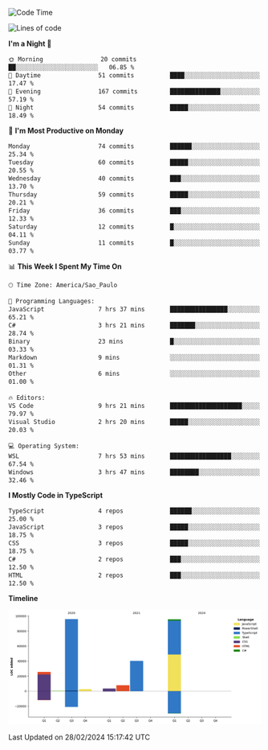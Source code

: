 <!--START_SECTION:waka-->
![Code Time](http://img.shields.io/badge/Code%20Time-2%2C323%20hrs%2033%20mins-blue)

![Lines of code](https://img.shields.io/badge/From%20Hello%20World%20I%27ve%20Written-270.2%20thousand%20lines%20of%20code-blue)

**I'm a Night 🦉** 

```text
🌞 Morning                20 commits          ██░░░░░░░░░░░░░░░░░░░░░░░   06.85 % 
🌆 Daytime                51 commits          ████░░░░░░░░░░░░░░░░░░░░░   17.47 % 
🌃 Evening                167 commits         ██████████████░░░░░░░░░░░   57.19 % 
🌙 Night                  54 commits          █████░░░░░░░░░░░░░░░░░░░░   18.49 % 
```
📅 **I'm Most Productive on Monday** 

```text
Monday                   74 commits          ██████░░░░░░░░░░░░░░░░░░░   25.34 % 
Tuesday                  60 commits          █████░░░░░░░░░░░░░░░░░░░░   20.55 % 
Wednesday                40 commits          ███░░░░░░░░░░░░░░░░░░░░░░   13.70 % 
Thursday                 59 commits          █████░░░░░░░░░░░░░░░░░░░░   20.21 % 
Friday                   36 commits          ███░░░░░░░░░░░░░░░░░░░░░░   12.33 % 
Saturday                 12 commits          █░░░░░░░░░░░░░░░░░░░░░░░░   04.11 % 
Sunday                   11 commits          █░░░░░░░░░░░░░░░░░░░░░░░░   03.77 % 
```


📊 **This Week I Spent My Time On** 

```text
🕑︎ Time Zone: America/Sao_Paulo

💬 Programming Languages: 
JavaScript               7 hrs 37 mins       ████████████████░░░░░░░░░   65.21 % 
C#                       3 hrs 21 mins       ███████░░░░░░░░░░░░░░░░░░   28.74 % 
Binary                   23 mins             █░░░░░░░░░░░░░░░░░░░░░░░░   03.33 % 
Markdown                 9 mins              ░░░░░░░░░░░░░░░░░░░░░░░░░   01.31 % 
Other                    6 mins              ░░░░░░░░░░░░░░░░░░░░░░░░░   01.00 % 

🔥 Editors: 
VS Code                  9 hrs 21 mins       ████████████████████░░░░░   79.97 % 
Visual Studio            2 hrs 20 mins       █████░░░░░░░░░░░░░░░░░░░░   20.03 % 

💻 Operating System: 
WSL                      7 hrs 53 mins       █████████████████░░░░░░░░   67.54 % 
Windows                  3 hrs 47 mins       ████████░░░░░░░░░░░░░░░░░   32.46 % 
```

**I Mostly Code in TypeScript** 

```text
TypeScript               4 repos             ██████░░░░░░░░░░░░░░░░░░░   25.00 % 
JavaScript               3 repos             █████░░░░░░░░░░░░░░░░░░░░   18.75 % 
CSS                      3 repos             █████░░░░░░░░░░░░░░░░░░░░   18.75 % 
C#                       2 repos             ███░░░░░░░░░░░░░░░░░░░░░░   12.50 % 
HTML                     2 repos             ███░░░░░░░░░░░░░░░░░░░░░░   12.50 % 
```



**Timeline**

![Lines of Code chart](https://raw.githubusercontent.com/jonhoffmam/jonhoffmam/master/assets/bar_graph.png)


 Last Updated on 28/02/2024 15:17:42 UTC
<!--END_SECTION:waka-->
